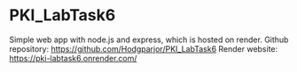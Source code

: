 # PKI_LabTask6
Simple web app with node.js and express, which is hosted on render.
Github repository: https://github.com/Hodgparjor/PKI_LabTask6
Render website: https://pki-labtask6.onrender.com/
